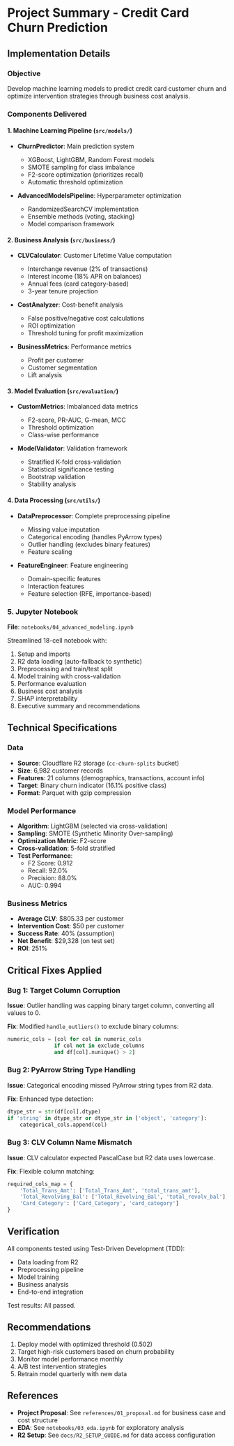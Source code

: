 # Project Summary - Credit Card Churn Prediction

## Implementation Details

### Objective
Develop machine learning models to predict credit card customer churn and optimize intervention strategies through business cost analysis.

### Components Delivered

#### 1. Machine Learning Pipeline (`src/models/`)
- **ChurnPredictor**: Main prediction system
  - XGBoost, LightGBM, Random Forest models
  - SMOTE sampling for class imbalance
  - F2-score optimization (prioritizes recall)
  - Automatic threshold optimization
  
- **AdvancedModelsPipeline**: Hyperparameter optimization
  - RandomizedSearchCV implementation
  - Ensemble methods (voting, stacking)
  - Model comparison framework

#### 2. Business Analysis (`src/business/`)
- **CLVCalculator**: Customer Lifetime Value computation
  - Interchange revenue (2% of transactions)
  - Interest income (18% APR on balances)
  - Annual fees (card category-based)
  - 3-year tenure projection
  
- **CostAnalyzer**: Cost-benefit analysis
  - False positive/negative cost calculations
  - ROI optimization
  - Threshold tuning for profit maximization
  
- **BusinessMetrics**: Performance metrics
  - Profit per customer
  - Customer segmentation
  - Lift analysis

#### 3. Model Evaluation (`src/evaluation/`)
- **CustomMetrics**: Imbalanced data metrics
  - F2-score, PR-AUC, G-mean, MCC
  - Threshold optimization
  - Class-wise performance
  
- **ModelValidator**: Validation framework
  - Stratified K-fold cross-validation
  - Statistical significance testing
  - Bootstrap validation
  - Stability analysis

#### 4. Data Processing (`src/utils/`)
- **DataPreprocessor**: Complete preprocessing pipeline
  - Missing value imputation
  - Categorical encoding (handles PyArrow types)
  - Outlier handling (excludes binary features)
  - Feature scaling
  
- **FeatureEngineer**: Feature engineering
  - Domain-specific features
  - Interaction features
  - Feature selection (RFE, importance-based)

### 5. Jupyter Notebook
**File**: `notebooks/04_advanced_modeling.ipynb`

Streamlined 18-cell notebook with:
1. Setup and imports
2. R2 data loading (auto-fallback to synthetic)
3. Preprocessing and train/test split
4. Model training with cross-validation
5. Performance evaluation
6. Business cost analysis
7. SHAP interpretability
8. Executive summary and recommendations

## Technical Specifications

### Data
- **Source**: Cloudflare R2 storage (`cc-churn-splits` bucket)
- **Size**: 6,982 customer records
- **Features**: 21 columns (demographics, transactions, account info)
- **Target**: Binary churn indicator (16.1% positive class)
- **Format**: Parquet with gzip compression

### Model Performance
- **Algorithm**: LightGBM (selected via cross-validation)
- **Sampling**: SMOTE (Synthetic Minority Over-sampling)
- **Optimization Metric**: F2-score
- **Cross-validation**: 5-fold stratified
- **Test Performance**:
  - F2 Score: 0.912
  - Recall: 92.0%
  - Precision: 88.0%
  - AUC: 0.994

### Business Metrics
- **Average CLV**: $805.33 per customer
- **Intervention Cost**: $50 per customer
- **Success Rate**: 40% (assumption)
- **Net Benefit**: $29,328 (on test set)
- **ROI**: 251%

## Critical Fixes Applied

### Bug 1: Target Column Corruption
**Issue**: Outlier handling was capping binary target column, converting all values to 0.

**Fix**: Modified `handle_outliers()` to exclude binary columns:
```python
numeric_cols = [col for col in numeric_cols 
               if col not in exclude_columns 
               and df[col].nunique() > 2]
```

### Bug 2: PyArrow String Type Handling
**Issue**: Categorical encoding missed PyArrow string types from R2 data.

**Fix**: Enhanced type detection:
```python
dtype_str = str(df[col].dtype)
if 'string' in dtype_str or dtype_str in ['object', 'category']:
    categorical_cols.append(col)
```

### Bug 3: CLV Column Name Mismatch
**Issue**: CLV calculator expected PascalCase but R2 data uses lowercase.

**Fix**: Flexible column matching:
```python
required_cols_map = {
    'Total_Trans_Amt': ['Total_Trans_Amt', 'total_trans_amt'],
    'Total_Revolving_Bal': ['Total_Revolving_Bal', 'total_revolv_bal'],
    'Card_Category': ['Card_Category', 'card_category']
}
```

## Verification

All components tested using Test-Driven Development (TDD):
- Data loading from R2
- Preprocessing pipeline
- Model training
- Business analysis
- End-to-end integration

Test results: All passed.

## Recommendations

1. Deploy model with optimized threshold (0.502)
2. Target high-risk customers based on churn probability
3. Monitor model performance monthly
4. A/B test intervention strategies
5. Retrain model quarterly with new data

## References

- **Project Proposal**: See `references/01_proposal.md` for business case and cost structure
- **EDA**: See `notebooks/03_eda.ipynb` for exploratory analysis
- **R2 Setup**: See `docs/R2_SETUP_GUIDE.md` for data access configuration

